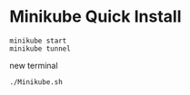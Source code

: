 # Minikube Quick Install

```
minikube start
minikube tunnel
```

new terminal

```
./Minikube.sh
```
